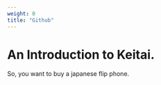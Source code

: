 ```yaml
---
weight: 0
title: "Github"
---
```

# An Introduction to Keitai.
So, you want to buy a japanese flip phone.

